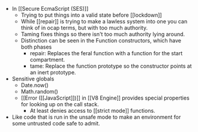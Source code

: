 - In [[Secure EcmaScript (SES)]]
    - Trying to put things into a valid state before [[lockdown]]
    - While [[repair]] is trying to make a lawless system into one you can think of in ocap terms, but with too much authority.
    - Taming fixes things so there isn't too much authority lying around.
    - Distinction can be seen in the Function constructors, which have both phases
        - repair: Replaces the feral function with a function for the start compartment.
        - tame: Replace the function prototype so the constructor points at an inert prototype.
- Sensitive globals
    - Date.now()
    - Math.random()
    - [[Error ([[JavaScript]])]] in [[V8 Engine]] provides special properties for looking up on the call stack.
        - At least denies access to [[strict mode]] functions.
- Like code that is run in the unsafe mode to make an environment for some untrusted code safe to admit.
